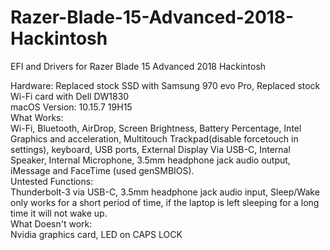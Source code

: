 # Razer-Blade-15-Advanced-2018-Hackintosh
EFI and Drivers for Razer Blade 15 Advanced 2018 Hackintosh  



Hardware: Replaced stock SSD with Samsung 970 evo Pro, Replaced stock Wi-Fi card with Dell DW1830  
macOS Version: 10.15.7 19H15  
What Works:  
Wi-Fi, Bluetooth, AirDrop, Screen Brightness, Battery Percentage, Intel Graphics and acceleration, Multitouch Trackpad(disable forcetouch in settings), keyboard, USB ports, External Display Via USB-C, Internal Speaker, Internal Microphone, 3.5mm headphone jack audio output, iMessage and FaceTime (used genSMBIOS).  
Untested Functions:   
Thunderbolt-3 via USB-C, 3.5mm headphone jack audio input, Sleep/Wake only works for a short period of time, if the laptop is left sleeping for a long time it will not wake up.  
What Doesn't work:  
Nvidia graphics card, LED on CAPS LOCK
